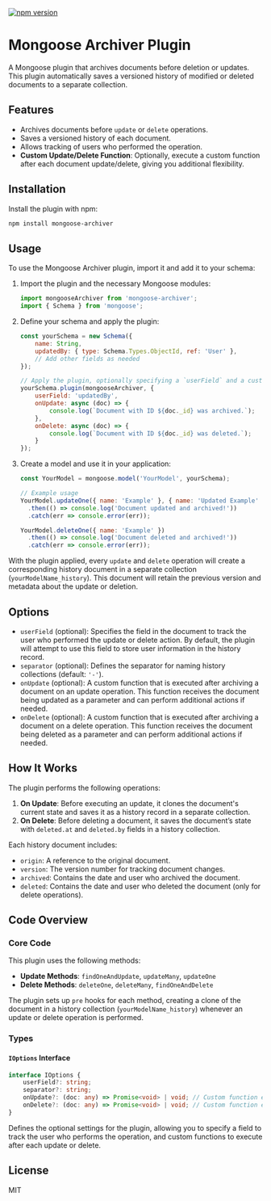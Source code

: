 [![npm version](https://img.shields.io/npm/v/better-mongoose-archiver.svg)](https://www.npmjs.com/package/better-mongoose-archiver)

# Mongoose Archiver Plugin

A Mongoose plugin that archives documents before deletion or updates. This plugin automatically saves a versioned history of modified or deleted documents to a separate collection.

## Features

- Archives documents before `update` or `delete` operations.
- Saves a versioned history of each document.
- Allows tracking of users who performed the operation.
- **Custom Update/Delete Function**: Optionally, execute a custom function after each document update/delete, giving you additional flexibility.

## Installation

Install the plugin with npm:

```bash
npm install mongoose-archiver
```

## Usage

To use the Mongoose Archiver plugin, import it and add it to your schema:

1. Import the plugin and the necessary Mongoose modules:

    ```javascript
    import mongooseArchiver from 'mongoose-archiver';
    import { Schema } from 'mongoose';
    ```

2. Define your schema and apply the plugin:

    ```javascript
    const yourSchema = new Schema({
        name: String,
        updatedBy: { type: Schema.Types.ObjectId, ref: 'User' },
        // Add other fields as needed
    });

    // Apply the plugin, optionally specifying a `userField` and a custom `onUpdate` function
    yourSchema.plugin(mongooseArchiver, { 
        userField: 'updatedBy',
        onUpdate: async (doc) => {
            console.log(`Document with ID ${doc._id} was archived.`);
        },
        onDelete: async (doc) => {
            console.log(`Document with ID ${doc._id} was deleted.`);
        }
    });
    ```

3. Create a model and use it in your application:

    ```javascript
    const YourModel = mongoose.model('YourModel', yourSchema);

    // Example usage
    YourModel.updateOne({ name: 'Example' }, { name: 'Updated Example' })
      .then(() => console.log('Document updated and archived!'))
      .catch(err => console.error(err));

    YourModel.deleteOne({ name: 'Example' })
      .then(() => console.log('Document deleted and archived!'))
      .catch(err => console.error(err));
    ```

With the plugin applied, every `update` and `delete` operation will create a corresponding history document in a separate collection (`yourModelName_history`). This document will retain the previous version and metadata about the update or deletion.

## Options

- `userField` (optional): Specifies the field in the document to track the user who performed the update or delete action. By default, the plugin will attempt to use this field to store user information in the history record.
- `separator` (optional): Defines the separator for naming history collections (default: `'-'`).
- `onUpdate` (optional): A custom function that is executed after archiving a document on an update operation. This function receives the document being updated as a parameter and can perform additional actions if needed.
- `onDelete` (optional): A custom function that is executed after archiving a document on a delete operation. This function receives the document being deleted as a parameter and can perform additional actions if needed.

## How It Works

The plugin performs the following operations:

1. **On Update**: Before executing an update, it clones the document's current state and saves it as a history record in a separate collection.
2. **On Delete**: Before deleting a document, it saves the document’s state with `deleted.at` and `deleted.by` fields in a history collection.

Each history document includes:
- `origin`: A reference to the original document.
- `version`: The version number for tracking document changes.
- `archived`: Contains the date and user who archived the document.
- `deleted`: Contains the date and user who deleted the document (only for delete operations).

## Code Overview

### Core Code

This plugin uses the following methods:

- **Update Methods**: `findOneAndUpdate`, `updateMany`, `updateOne`
- **Delete Methods**: `deleteOne`, `deleteMany`, `findOneAndDelete`

The plugin sets up `pre` hooks for each method, creating a clone of the document in a history collection (`yourModelName_history`) whenever an update or delete operation is performed.

### Types

#### `IOptions` Interface

```typescript
interface IOptions {
    userField?: string;
    separator?: string;
    onUpdate?: (doc: any) => Promise<void> | void; // Custom function executed after update
    onDelete?: (doc: any) => Promise<void> | void; // Custom function executed after delete
}
```

Defines the optional settings for the plugin, allowing you to specify a field to track the user who performs the operation, and custom functions to execute after each update or delete.

## License

MIT

